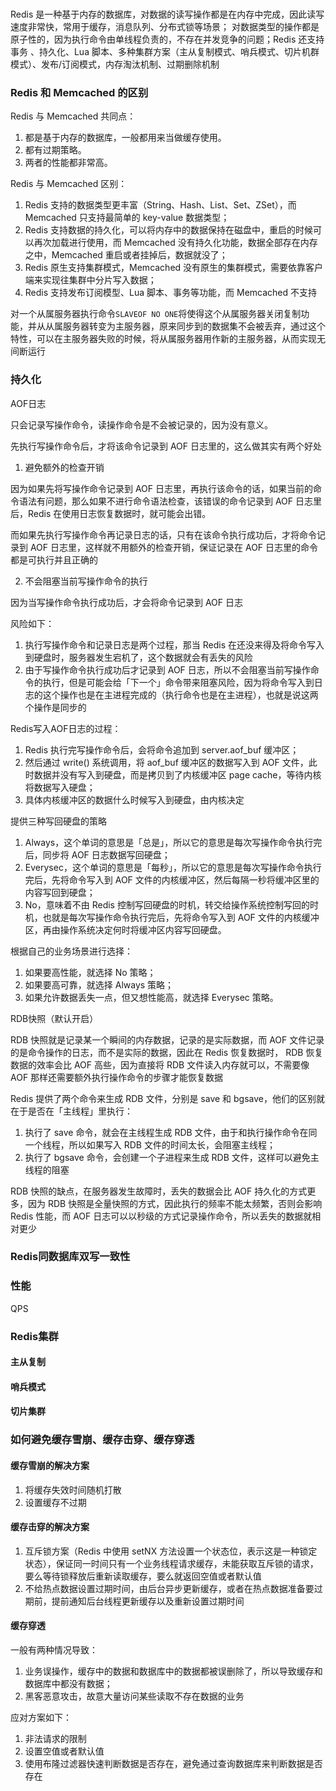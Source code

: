 ###
Redis 是一种基于内存的数据库，对数据的读写操作都是在内存中完成，因此读写速度非常快，常用于缓存，消息队列、分布式锁等场景；
对数据类型的操作都是原子性的，因为执行命令由单线程负责的，不存在并发竞争的问题；Redis 还支持事务 、持久化、Lua 脚本、多种集群方案（主从复制模式、哨兵模式、切片机群模式）、发布/订阅模式，内存淘汰机制、过期删除机制

### Redis 和 Memcached 的区别

Redis 与 Memcached 共同点：

1. 都是基于内存的数据库，一般都用来当做缓存使用。
2. 都有过期策略。
3. 两者的性能都非常高。

Redis 与 Memcached 区别：

1. Redis 支持的数据类型更丰富（String、Hash、List、Set、ZSet），而 Memcached 只支持最简单的 key-value 数据类型；
2. Redis 支持数据的持久化，可以将内存中的数据保持在磁盘中，重启的时候可以再次加载进行使用，而 Memcached 没有持久化功能，数据全部存在内存之中，Memcached 重启或者挂掉后，数据就没了；
3. Redis 原生支持集群模式，Memcached 没有原生的集群模式，需要依靠客户端来实现往集群中分片写入数据；
4. Redis 支持发布订阅模型、Lua 脚本、事务等功能，而 Memcached 不支持

对一个从属服务器执行命令`SLAVEOF NO ONE`将使得这个从属服务器关闭复制功能，并从从属服务器转变为主服务器，原来同步到的数据集不会被丢弃，通过这个特性，可以在主服务器失败的时候，将从属服务器用作新的主服务器，从而实现无间断运行


### 持久化

AOF日志

只会记录写操作命令，读操作命令是不会被记录的，因为没有意义。

先执行写操作命令后，才将该命令记录到 AOF 日志里的，这么做其实有两个好处
1. 避免额外的检查开销

因为如果先将写操作命令记录到 AOF 日志里，再执行该命令的话，如果当前的命令语法有问题，那么如果不进行命令语法检查，该错误的命令记录到 AOF 日志里后，Redis 在使用日志恢复数据时，就可能会出错。

而如果先执行写操作命令再记录日志的话，只有在该命令执行成功后，才将命令记录到 AOF 日志里，这样就不用额外的检查开销，保证记录在 AOF 日志里的命令都是可执行并且正确的

2. 不会阻塞当前写操作命令的执行

因为当写操作命令执行成功后，才会将命令记录到 AOF 日志

风险如下：

1. 执行写操作命令和记录日志是两个过程，那当 Redis 在还没来得及将命令写入到硬盘时，服务器发生宕机了，这个数据就会有丢失的风险
2. 由于写操作命令执行成功后才记录到 AOF 日志，所以不会阻塞当前写操作命令的执行，但是可能会给「下一个」命令带来阻塞风险，因为将命令写入到日志的这个操作也是在主进程完成的（执行命令也是在主进程），也就是说这两个操作是同步的

Redis写入AOF日志的过程：

1. Redis 执行完写操作命令后，会将命令追加到 server.aof_buf 缓冲区；
2. 然后通过 write() 系统调用，将 aof_buf 缓冲区的数据写入到 AOF 文件，此时数据并没有写入到硬盘，而是拷贝到了内核缓冲区 page cache，等待内核将数据写入硬盘；
3. 具体内核缓冲区的数据什么时候写入到硬盘，由内核决定

提供三种写回硬盘的策略

1. Always，这个单词的意思是「总是」，所以它的意思是每次写操作命令执行完后，同步将 AOF 日志数据写回硬盘；
2. Everysec，这个单词的意思是「每秒」，所以它的意思是每次写操作命令执行完后，先将命令写入到 AOF 文件的内核缓冲区，然后每隔一秒将缓冲区里的内容写回到硬盘；
3. No，意味着不由 Redis 控制写回硬盘的时机，转交给操作系统控制写回的时机，也就是每次写操作命令执行完后，先将命令写入到 AOF 文件的内核缓冲区，再由操作系统决定何时将缓冲区内容写回硬盘。

根据自己的业务场景进行选择：

1. 如果要高性能，就选择 No 策略；
2. 如果要高可靠，就选择 Always 策略；
3. 如果允许数据丢失一点，但又想性能高，就选择 Everysec 策略。

RDB快照（默认开启）

RDB 快照就是记录某一个瞬间的内存数据，记录的是实际数据，而 AOF 文件记录的是命令操作的日志，而不是实际的数据，因此在 Redis 恢复数据时， RDB 恢复数据的效率会比 AOF 高些，因为直接将 RDB 文件读入内存就可以，不需要像 AOF 那样还需要额外执行操作命令的步骤才能恢复数据

Redis 提供了两个命令来生成 RDB 文件，分别是 save 和 bgsave，他们的区别就在于是否在「主线程」里执行：

1. 执行了 save 命令，就会在主线程生成 RDB 文件，由于和执行操作命令在同一个线程，所以如果写入 RDB 文件的时间太长，会阻塞主线程；
2. 执行了 bgsave 命令，会创建一个子进程来生成 RDB 文件，这样可以避免主线程的阻塞

 RDB 快照的缺点，在服务器发生故障时，丢失的数据会比 AOF 持久化的方式更多，因为 RDB 快照是全量快照的方式，因此执行的频率不能太频繁，否则会影响 Redis 性能，而 AOF 日志可以以秒级的方式记录操作命令，所以丢失的数据就相对更少








### Redis同数据库双写一致性



### 性能
QPS



### Redis集群

#### 主从复制

#### 哨兵模式

#### 切片集群



### 如何避免缓存雪崩、缓存击穿、缓存穿透

#### 缓存雪崩的解决方案
1. 将缓存失效时间随机打散
2. 设置缓存不过期

#### 缓存击穿的解决方案
1. 互斥锁方案（Redis 中使用 setNX 方法设置一个状态位，表示这是一种锁定状态），保证同一时间只有一个业务线程请求缓存，未能获取互斥锁的请求，要么等待锁释放后重新读取缓存，要么就返回空值或者默认值
2. 不给热点数据设置过期时间，由后台异步更新缓存，或者在热点数据准备要过期前，提前通知后台线程更新缓存以及重新设置过期时间

#### 缓存穿透
一般有两种情况导致：
1. 业务误操作，缓存中的数据和数据库中的数据都被误删除了，所以导致缓存和数据库中都没有数据；
2. 黑客恶意攻击，故意大量访问某些读取不存在数据的业务

应对方案如下：
1. 非法请求的限制
2. 设置空值或者默认值
3. 使用布隆过滤器快速判断数据是否存在，避免通过查询数据库来判断数据是否存在
   
